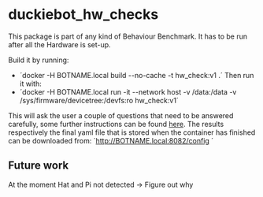 # duckiebot_hw_checks

This package is part of any kind of Behaviour Benchmark. It has to be run after all the Hardware is set-up.

Build it by running:
- ´docker -H BOTNAME.local build --no-cache -t hw_check:v1 .´
Then run it with:
- ´docker -H BOTNAME.local run -it --network host -v /data:/data -v /sys/firmware/devicetree:/devfs:ro hw_check:v1´

This will ask the user a couple of questions that need to be answered carefully, some further instructions can be found [here](https://gitlab.com/llingg/behaviour_benchmarking/-/blob/master/hw-checklist.md). 
The results respectively the final yaml file that is stored when the container has finished can be downloaded from: ´http://BOTNAME.local:8082/config ´

## Future work
At the moment Hat and Pi not detected -> Figure out why
